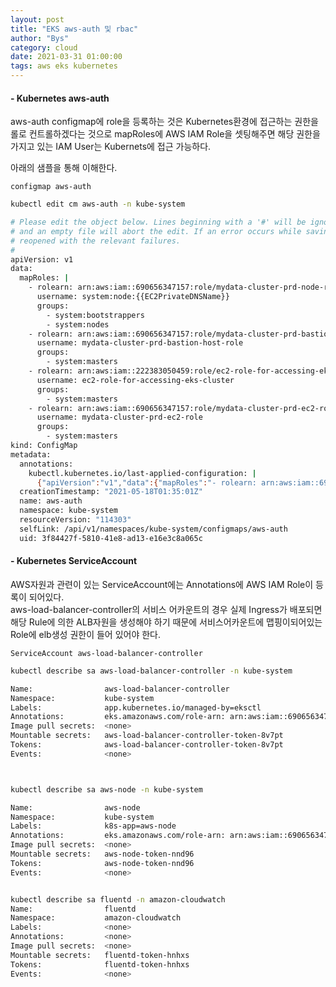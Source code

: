```yaml
---
layout: post
title: "EKS aws-auth 및 rbac"
author: "Bys"
category: cloud
date: 2021-03-31 01:00:00
tags: aws eks kubernetes
---
```


#### - Kubernetes aws-auth  
aws-auth configmap에 role을 등록하는 것은 Kubernetes환경에 접근하는 권한을 롤로 컨트롤하겠다는 것으로 mapRoles에 AWS IAM Role을 셋팅해주면 해당 권한을 가지고 있는 IAM User는 Kubernets에 접근 가능하다.  

 아래의 샘플을 통해 이해한다.  

`configmap aws-auth`
```bash
kubectl edit cm aws-auth -n kube-system

# Please edit the object below. Lines beginning with a '#' will be ignored,
# and an empty file will abort the edit. If an error occurs while saving this file will be
# reopened with the relevant failures.
#
apiVersion: v1
data:
  mapRoles: |
    - rolearn: arn:aws:iam::690656347157:role/mydata-cluster-prd-node-role
      username: system:node:{{EC2PrivateDNSName}}
      groups:
        - system:bootstrappers
        - system:nodes
    - rolearn: arn:aws:iam::690656347157:role/mydata-cluster-prd-bastion-host-role
      username: mydata-cluster-prd-bastion-host-role
      groups:
        - system:masters
    - rolearn: arn:aws:iam::222383050459:role/ec2-role-for-accessing-eks-cluster
      username: ec2-role-for-accessing-eks-cluster
      groups:
        - system:masters
    - rolearn: arn:aws:iam::690656347157:role/mydata-cluster-prd-ec2-role
      username: mydata-cluster-prd-ec2-role
      groups:
        - system:masters
kind: ConfigMap
metadata:
  annotations:
    kubectl.kubernetes.io/last-applied-configuration: |
      {"apiVersion":"v1","data":{"mapRoles":"- rolearn: arn:aws:iam::690656347157:role/mydata-cluster-prd-node-role\n  username: system:node:{{EC2PrivateDNSName}}\n  groups:\n    - system:bootstrappers\n    - system:nodes\n- rolearn: arn:aws:iam::690656347157:role/mydata-cluster-prd-bastion-host-role\n  username: mydata-cluster-prd-bastion-host-role\n  groups:\n    - system:masters\n"},"kind":"ConfigMap","metadata":{"annotations":{},"name":"aws-auth","namespace":"kube-system"}}
  creationTimestamp: "2021-05-18T01:35:01Z"
  name: aws-auth
  namespace: kube-system
  resourceVersion: "114303"
  selfLink: /api/v1/namespaces/kube-system/configmaps/aws-auth
  uid: 3f84427f-5810-41e8-ad13-e16e3c8a065c
```

#### - Kubernetes ServiceAccount  
AWS자원과 관련이 있는 ServiceAccount에는 Annotations에 AWS IAM Role이 등록이 되어있다.  
aws-load-balancer-controller의 서비스 어카운트의 경우 실제 Ingress가 배포되면 해당 Rule에 의한 ALB자원을 생성해야 하기 때문에 서비스어카운트에 맵핑이되어있는 Role에 elb생성 권한이 들어 있어야 한다.  

`ServiceAccount aws-load-balancer-controller`

```bash
kubectl describe sa aws-load-balancer-controller -n kube-system

Name:                aws-load-balancer-controller
Namespace:           kube-system
Labels:              app.kubernetes.io/managed-by=eksctl
Annotations:         eks.amazonaws.com/role-arn: arn:aws:iam::690656347157:role/eksctl-mydata-cluster-prd-addon-iamserviceac-Role1-NC7VZRSV6NLY
Image pull secrets:  <none>
Mountable secrets:   aws-load-balancer-controller-token-8v7pt
Tokens:              aws-load-balancer-controller-token-8v7pt
Events:              <none>



kubectl describe sa aws-node -n kube-system

Name:                aws-node
Namespace:           kube-system
Labels:              k8s-app=aws-node
Annotations:         eks.amazonaws.com/role-arn: arn:aws:iam::690656347157:role/mydata-cluster-prd-cni-role
Image pull secrets:  <none>
Mountable secrets:   aws-node-token-nnd96
Tokens:              aws-node-token-nnd96
Events:              <none>


kubectl describe sa fluentd -n amazon-cloudwatch
Name:                fluentd
Namespace:           amazon-cloudwatch
Labels:              <none>
Annotations:         <none>
Image pull secrets:  <none>
Mountable secrets:   fluentd-token-hnhxs
Tokens:              fluentd-token-hnhxs
Events:              <none>
```
<br>

